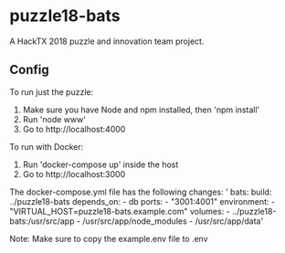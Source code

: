 # puzzle18-bats
A HackTX 2018 puzzle and innovation team project.

## Config
To run just the puzzle:
1. Make sure you have Node and npm installed, then 'npm install'
2. Run 'node www'
3. Go to http://localhost:4000

To run with Docker:
1. Run 'docker-compose up' inside the host
3. Go to http://localhost:3000

The docker-compose.yml file has the following changes:
'  bats:
    build: ../puzzle18-bats
    depends_on:
      - db
    ports:
      - "3001:4001"
    environment:
      - "VIRTUAL_HOST=puzzle18-bats.example.com"
    volumes:
      - ../puzzle18-bats:/usr/src/app
      - /usr/src/app/node_modules
      - /usr/src/app/data'

Note: Make sure to copy the example.env file to .env
